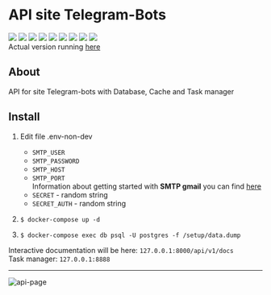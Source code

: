 # API site Telegram-Bots

![](https://img.shields.io/badge/Python-v3.11-green) ![](https://img.shields.io/badge/FastAPI-v0.104.1-blue) 
![](https://img.shields.io/badge/SQLAlchemy-v2.0-yellow) ![](https://img.shields.io/badge/PostgreSQL-v16-blue) 
![](https://img.shields.io/badge/Redis-v5.0-red) ![](https://img.shields.io/badge/Celery-v5.3-green) 
![](https://img.shields.io/badge/Flower-v2.0-red) ![](https://img.shields.io/badge/Alembic-v2.0-violet) 
![](https://img.shields.io/badge/Docker-blue)  
Actual version running [here](http://95.216.65.93:23345/api/v1/docs)
## About
API for site Telegram-bots with Database, Cache and Task manager 
## Install
1. Edit file .env-non-dev
   * `SMTP_USER`
   * `SMTP_PASSWORD`
   * `SMTP_HOST`
   * `SMTP_PORT`  
     Information about getting started with **SMTP gmail** you can find [here](https://mailmeteor.com/blog/gmail-smtp-settings) 
   * `SECRET` - random string
   * `SECRET_AUTH` - random string
     
2. `$ docker-compose up -d`
3. `$ docker-compose exec db psql -U postgres -f /setup/data.dump`

Interactive documentation will be here: `127.0.0.1:8000/api/v1/docs`  
Task manager: `127.0.0.1:8888`
___
![api-page](https://github.com/NormanwOw/FastAPI.API-site-Telegram-Bots/assets/118648914/920f5e90-5a53-43a8-95f4-ae437d618000)


